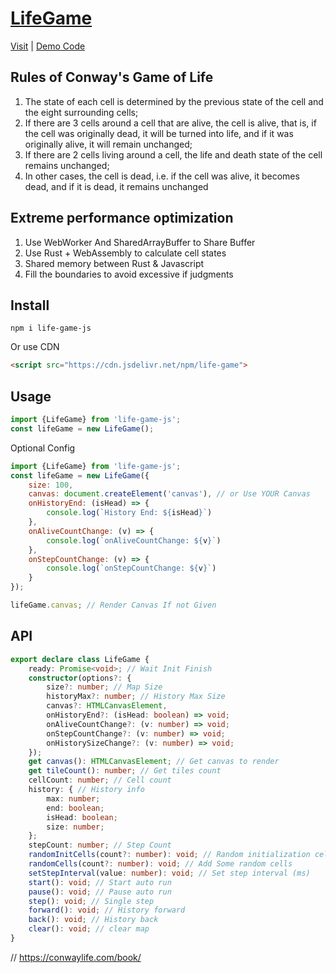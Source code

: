 <!--
 * @Author: chenzhongsheng
 * @Date: 2024-11-02 20:15:59
 * @Description: Coding something
-->
# [LifeGame](https://github.com/theajack/life-game)

[Visit](https://theajack.github.io/life-game) | [Demo Code](https://github.com/theajack/life-game/blob/main/app/index.ts)

## Rules of Conway's Game of Life

1. The state of each cell is determined by the previous state of the cell and the eight surrounding cells;
2. If there are 3 cells around a cell that are alive, the cell is alive, that is, if the cell was originally dead, it will be turned into life, and if it was originally alive, it will remain unchanged;
3. If there are 2 cells living around a cell, the life and death state of the cell remains unchanged;
4. In other cases, the cell is dead, i.e. if the cell was alive, it becomes dead, and if it is dead, it remains unchanged

## Extreme performance optimization

1. Use WebWorker And SharedArrayBuffer to Share Buffer
2. Use Rust + WebAssembly to calculate cell states
3. Shared memory between Rust & Javascript
4. Fill the boundaries to avoid excessive if judgments

## Install

```
npm i life-game-js
```

Or use CDN

```html
<script src="https://cdn.jsdelivr.net/npm/life-game">
```

## Usage

```js
import {LifeGame} from 'life-game-js';
const lifeGame = new LifeGame();
```

Optional Config

```js
import {LifeGame} from 'life-game-js';
const lifeGame = new LifeGame({
    size: 100,
    canvas: document.createElement('canvas'), // or Use YOUR Canvas
    onHistoryEnd: (isHead) => {
        console.log(`History End: ${isHead}`)
    },
    onAliveCountChange: (v) => {
        console.log(`onAliveCountChange: ${v}`)
    },
    onStepCountChange: (v) => {
        console.log(`onStepCountChange: ${v}`)
    }
});

lifeGame.canvas; // Render Canvas If not Given
```

## API

```ts
export declare class LifeGame {
	ready: Promise<void>; // Wait Init Finish
	constructor(options?: {
		size?: number; // Map Size
		historyMax?: number; // History Max Size
        canvas?: HTMLCanvasElement,
		onHistoryEnd?: (isHead: boolean) => void;
		onAliveCountChange?: (v: number) => void;
		onStepCountChange?: (v: number) => void;
		onHistorySizeChange?: (v: number) => void;
	});
	get canvas(): HTMLCanvasElement; // Get canvas to render
	get tileCount(): number; // Get tiles count
	cellCount: number; // Cell count
	history: { // History info
		max: number;
		end: boolean;
		isHead: boolean;
		size: number;
	};
	stepCount: number; // Step Count
	randomInitCells(count?: number): void; // Random initialization cells
	randomCells(count?: number): void; // Add Some random cells
	setStepInterval(value: number): void; // Set step interval (ms)
	start(): void; // Start auto run
	pause(): void; // Pause auto run
	step(): void; // Single step
	forward(): void; // History forward
	back(): void; // History back
	clear(): void; // clear map
}
```


// https://conwaylife.com/book/